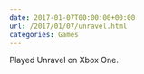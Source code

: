 ```yaml
---
date: 2017-01-07T00:00:00+00:00
url: /2017/01/07/unravel.html
categories: Games
---
```

Played Unravel on Xbox One. 


